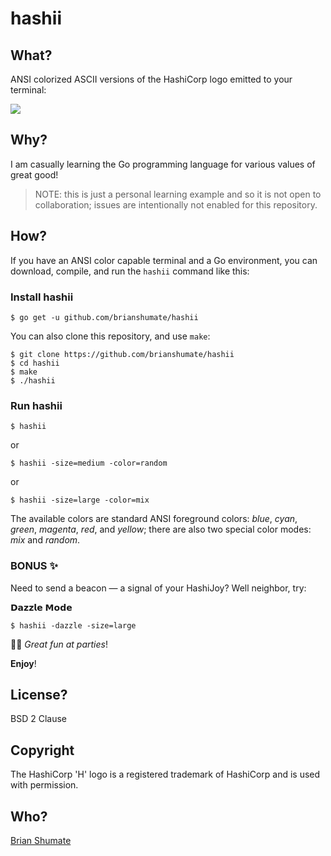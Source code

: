 # hashii

## What?

ANSI colorized ASCII versions of the HashiCorp logo emitted to your terminal:

![](https://github.com/brianshumate/hashii/blob/master/share/screenshot.png)

## Why?

I am casually learning the Go programming language for various values of great good!

> NOTE: this is just a personal learning example and so it is not open to collaboration; issues are intentionally not enabled for this repository.

## How?

If you have an ANSI color capable terminal and a Go environment, you can download, compile, and run the `hashii` command like this:

### Install hashii
```
$ go get -u github.com/brianshumate/hashii
```

You can also clone this repository, and use `make`:

```
$ git clone https://github.com/brianshumate/hashii
$ cd hashii
$ make
$ ./hashii
```

### Run hashii

```
$ hashii
```

or

```
$ hashii -size=medium -color=random
```

or

```
$ hashii -size=large -color=mix
```

The available colors are standard ANSI foreground colors: _blue_, _cyan_, _green_, _magenta_, _red_, and _yellow_; there are also two special color modes: _mix_ and _random_.

### BONUS ✨

Need to send a beacon — a signal of your HashiJoy? Well neighbor, try:

𝗗𝗮𝘇𝘇𝗹𝗲 𝗠𝗼𝗱𝗲

```
$ hashii -dazzle -size=large
```

🎈🎉  *Great fun at parties*!

**Enjoy**!

## License?

BSD 2 Clause

## Copyright

The HashiCorp 'H' logo is a registered trademark of HashiCorp and is used with permission.

## Who?

[Brian Shumate](https://github.com/brianshumate)
